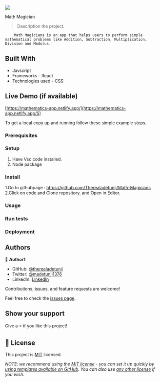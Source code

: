 ![](https://img.shields.io/badge/Microverse-blueviolet)

Math Magician

> Description the project.

        Math Magicians is an app that helps users to perform simple mathematical problems like Addition, Subtraction, Multiplication, Division and Modulus.

## Built With

- Javscript
- Frameworks - React
- Technologies used - CSS

## Live Demo (if available)

[https://mathematics-app.netlify.app/](https://mathematics-app.netlify.app/S)

To get a local copy up and running follow these simple example steps.

### Prerequisites

### Setup

1. Have Vsc code installed.
2. Node package

### Install

1.Go to githubpage : https://github.com/Therealadetunji/Math-Magicians
2.Click on code and Clone repository.
and Open in Editor.

### Usage

### Run tests

### Deployment

## Authors

👤 **Author1**

- GitHub: [@therealadetunji](https://github.com/Therealadetunji)
- Twitter: [@madetunji1376](https://twitter.com/madetunji1376)
- LinkedIn: [LinkedIn](https://www.linkedin.com/in/michael-adetunji-278767206/)

Contributions, issues, and feature requests are welcome!

Feel free to check the [issues page](../../issues/).

## Show your support

Give a ⭐️ if you like this project!

## 📝 License

This project is [MIT](./LICENSE) licensed.

_NOTE: we recommend using the [MIT license](https://choosealicense.com/licenses/mit/) - you can set it up quickly by [using templates available on GitHub](https://docs.github.com/en/communities/setting-up-your-project-for-healthy-contributions/adding-a-license-to-a-repository). You can also use [any other license](https://choosealicense.com/licenses/) if you wish._
